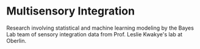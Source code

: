 # Multisensory Integration
Research involving statistical and machine learning modeling by the Bayes Lab team of sensory integration data from Prof. Leslie Kwakye's lab at Oberlin.
